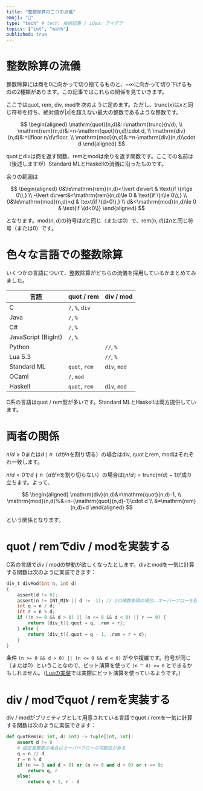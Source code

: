 ```yaml
---
title: "整数除算の二つの流儀"
emoji: "🌊"
type: "tech" # tech: 技術記事 / idea: アイデア
topics: ["int", "math"]
published: true
---
```


# 整数除算の流儀

整数除算には商を0に向かって切り捨てるものと、$-\infty$に向かって切り下げるものの2種類があります。この記事ではこれらの関係を見ていきます。

ここではquot, rem, div, modを次のように定めます。ただし、$\mathrm{trunc}(x)$は$x$と同じ符号を持ち、絶対値が$\lvert x\rvert$を超えない最大の整数であるような整数です。

$$
\begin{aligned}
\mathrm{quot}(n,d)&:=\mathrm{trunc}(n/d), \\
\mathrm{rem}(n,d)&:=n-\mathrm{quot}(n,d)\cdot d, \\
\mathrm{div}(n,d)&:=\lfloor n/d\rfloor, \\
\mathrm{mod}(n,d)&:=n-\mathrm{div}(n,d)\cdot d
\end{aligned}
$$

quotとdivは商を返す関数、remとmodは余りを返す関数です。ここでの名前は（後述しますが）Standard MLとHaskellの流儀に沿ったものです。

余りの範囲は

$$
\begin{aligned}
0&\le\mathrm{rem}(n,d)<\lvert d\rvert & \text{if \(n\ge 0\),} \\
-\lvert d\rvert&<\mathrm{rem}(n,d)\le 0 & \text{if \(n\le 0\),} \\
0&\le\mathrm{mod}(n,d)<d & \text{if \(d>0\),} \\
d&<\mathrm{mod}(n,d)\le 0 & \text{if \(d<0\)}
\end{aligned}
$$

となります。$\mathrm{mod}(n,d)$の符号は$d$と同じ（または0）で、$\mathrm{rem}(n,d)$は$n$と同じ符号（または0）です。

# 色々な言語での整数除算

いくつかの言語について、整数除算がどちらの流儀を採用しているかまとめてみました。

| 言語 | quot / rem | div / mod |
|-|-|-|
| C | `/`, `%`, `div` | |
| Java | `/`, `%` | |
| C# | `/`, `%` | |
| JavaScript (BigInt) | `/`, `%` | |
| Python | | `//`, `%` |
| Lua 5.3 | | `//`, `%` |
| Standard ML | `quot`, `rem` | `div`, `mod` |
| OCaml | `/`, `mod` | |
| Haskell | `quot`, `rem` | `div`, `mod` |

C系の言語はquot / rem型が多いです。Standard MLとHaskellは両方提供しています。

# 両者の関係

$n/d\ge 0$または$d\mid n$（$d$が$n$を割り切る）の場合はdiv, quotとrem, modはそれぞれ一致します。

$n/d<0$で$d\nmid n$（$d$が$n$を割り切らない）の場合は$\lfloor n/d\rfloor=\mathrm{trunc}(n/d)-1$が成り立ちます。よって、

$$
\begin{aligned}
\mathrm{div}(n,d)&=\mathrm{quot}(n,d)-1, \\
\mathrm{mod}(n,d)%&=n-(\mathrm{quot}(n,d)-1)\cdot d \\
&=\mathrm{rem}(n,d)+d
\end{aligned}
$$

という関係となります。

# quot / remでdiv / modを実装する

C系の言語でdiv / modの挙動が欲しくなったとします。divとmodを一気に計算する関数は次のように実装できます：

```c
div_t divMod(int n, int d)
{
    assert(d != 0);
    assert(n != INT_MIN || d != -1); // 2の補数表現の場合、オーバーフローを起こす可能性がある
    int q = n / d;
    int r = n % d;
    if ((n >= 0 && d > 0) || (n <= 0 && d < 0) || r == 0) {
        return (div_t){.quot = q, .rem = r};
    } else {
        return (div_t){.quot = q - 1, .rem = r + d};
    }
}
```

条件 `(n >= 0 && d > 0) || (n <= 0 && d < 0)` がやや複雑です。符号が同じ（または0）ということなので、ビット演算を使って `(n ^ d) >= 0` とできるかもしれません。（[Luaの実装](https://github.com/lua/lua/blob/cf08915d62e338c987b71c078b148490510e9fe7/lvm.c#L714-L752)では実際にビット演算を使っているようです。）

# div / modでquot / remを実装する

div / modがプリミティブとして用意されている言語でquot / remを一気に計算する関数は次のように実装できます：

```python
def quotRem(n: int, d: int) -> tuple[int, int]:
    assert d != 0
    # 固定長整数の場合はオーバーフローの可能性がある
    q = n // d
    r = n % d
    if (n >= 0 and d > 0) or (n <= 0 and d < 0) or r == 0:
        return q, r
    else:
        return q + 1, r - d
```
